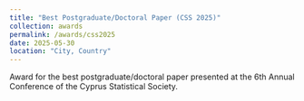```yaml
---
title: "Best Postgraduate/Doctoral Paper (CSS 2025)"
collection: awards
permalink: /awards/css2025
date: 2025-05-30
location: "City, Country"
---
```


Award for the best postgraduate/doctoral paper presented at the 6th Annual Conference of the Cyprus Statistical Society.